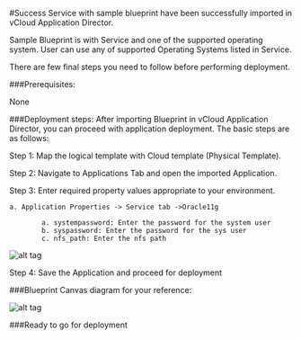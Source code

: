#Success
Service with sample blueprint have been successfully imported in vCloud Application Director. 

Sample Blueprint is with Service and one of the supported operating system. User can use any of supported Operating Systems listed in Service. 

There are few final steps you need to follow before performing deployment.

###Prerequisites:

None 

###Deployment steps:
After importing Blueprint in vCloud Application Director, you can proceed with application deployment. The basic steps are as follows:

Step 1: Map the logical template with Cloud  template (Physical Template).

Step 2: Navigate to Applications Tab and open the imported Application.

Step 3: Enter required property values appropriate to your environment.

	a. Application Properties -> Service tab ->Oracle11g

			a. systempassword: Enter the password for the system user
			b. syspassword: Enter the password for the sys user
			c. nfs_path: Enter the nfs path
			
![alt tag](https://raw.github.com/vmware-applicationdirector/solutions-import-beta/Oracle-Database-11g-Service-50/Oracle-Database-11g-Service_properties.jpg)
	
Step 4: Save the Application and proceed for deployment

###Blueprint Canvas diagram for your reference: 

![alt tag](https://raw.github.com/vmware-applicationdirector/solutions-import-beta/Oracle-Database-11g-Service-50/Oracle-Database-11g-Servic-Canvas.png)

###Ready to go for deployment




 








